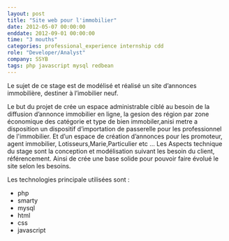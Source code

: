 ```yaml
---
layout: post
title: "Site web pour l'immobilier"
date: 2012-05-07 00:00:00
enddate: 2012-09-01 00:00:00
time: "3 mouths"
categories: professional_experience internship cdd
role: "Developer/Analyst"
company: SSYB
tags: php javascript mysql redbean
---
```


Le sujet de ce stage est de modélisé et réalisé un site d’annonces immobilière, destiner à 
l’imobilier neuf.

Le but du projet de crée un espace administrable ciblé au besoin de la 
diffusion d’annonce immobilier en ligne, la gesion des région par zone économique des 
catégorie et type de bien immobiler,anisi metre a disposition un dispositif d’importation de 
passerelle pour les professionnel de   l'immobilier. Et d’un espace de création d’annonces pour 
les promoteur, agent immobilier, Lotisseurs,Marie,Particulier etc …
Les Aspects technique du stage sont la conception et modélisation suivant les besoin du client, 
référencement. Ainsi de crée une base solide pour pouvoir faire évolué le site selon les besoins.

Les technologies principale utilisées sont :

- php
- smarty
- mysql
- html
- css
- javascript